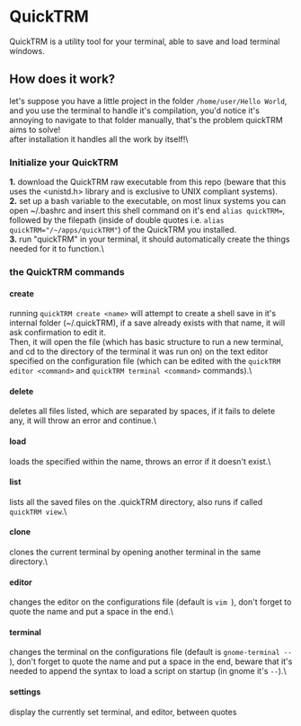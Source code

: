 # QuickTRM
QuickTRM is a utility tool for your terminal, able to save and load terminal windows.

## How does it work?
let's suppose you have a little project in the folder ```/home/user/Hello World```, and you use the terminal to handle it's compilation, you'd notice it's annoying to navigate to that folder manually, that's the problem quickTRM aims to solve!\
after installation it handles all the work by itself!\

###  Initialize your QuickTRM
**1.** download the QuickTRM raw executable from this repo (beware that this uses the <unistd.h> library and is exclusive to UNIX compliant systems).\
**2.** set up a bash variable to the executable, on most linux systems you can open ~/.bashrc and insert this shell command on it's end ```alias quickTRM=```, followed by the filepath (inside of double quotes i.e. ```alias quickTRM="/~/apps/quickTRM"```) of the QuickTRM you installed.\
**3.** run "quickTRM" in your terminal, it should automatically create the things needed for it to function.\

### the QuickTRM commands

#### create <name>
running ```quickTRM create <name>``` will attempt to create a shell save in it's internal folder (~/.quickTRM), if a save already exists with that name, it will ask confirmation to edit it.\
Then, it will open the file (which has basic structure to run a new terminal, and cd to the directory of the terminal it was run on) on the text editor specified on the configuration file (which can be edited with the ```quickTRM editor <command>``` and ```quickTRM terminal <command>``` commands).\

#### delete <names>
deletes all files listed, which are separated by spaces, if it fails to delete any, it will throw an error and continue.\

#### load <name>
loads the specified within the name, throws an error if it doesn't exist.\

#### list
lists all the saved files on the .quickTRM directory, also runs if called ```quickTRM view```.\

#### clone 
clones the current terminal by opening another terminal in the same directory.\

#### editor <name>
changes the editor on the configurations file (default is ```vim ```), don't forget to quote the name and put a space in the end.\

#### terminal <name>
changes the terminal on the configurations file (default is ```gnome-terminal -- ```), don't forget to quote the name and put a space in the end, beware that it's needed to append the syntax to load a script on startup (in gnome it's ``` -- ```).\

#### settings
display the currently set terminal, and editor, between quotes
